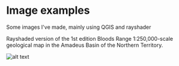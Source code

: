 # Image examples

Some images I've made, mainly using QGIS and rayshader

Rayshaded version of the 1st edition Bloods Range 1:250,000-scale geological map in the Amadeus Basin of the Northern Territory.

![alt text][BR_image]

[BR_image]: https://github.com/cverdel/image_examples/blob/main/figures/Rplot07.jpg?raw=true







